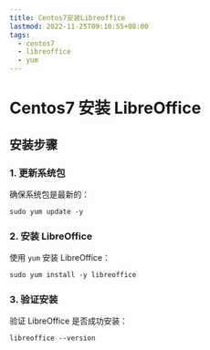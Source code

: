 ```yaml
---
title: Centos7安装Libreoffice
lastmod: 2022-11-25T09:10:55+08:00
tags:
  - centos7
  - libreoffice
  - yum
---
```



# Centos7 安装 LibreOffice

## 安装步骤

### 1. 更新系统包

确保系统包是最新的：

```shell
sudo yum update -y
```

### 2. 安装 LibreOffice

使用 `yum` 安装 LibreOffice：

```shell
sudo yum install -y libreoffice
```

### 3. 验证安装

验证 LibreOffice 是否成功安装：

```shell
libreoffice --version
```


